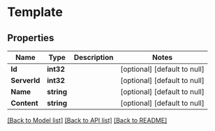 # Template

## Properties
Name | Type | Description | Notes
------------ | ------------- | ------------- | -------------
**Id** | **int32** |  | [optional] [default to null]
**ServerId** | **int32** |  | [optional] [default to null]
**Name** | **string** |  | [optional] [default to null]
**Content** | **string** |  | [optional] [default to null]

[[Back to Model list]](../README.md#documentation-for-models) [[Back to API list]](../README.md#documentation-for-api-endpoints) [[Back to README]](../README.md)

